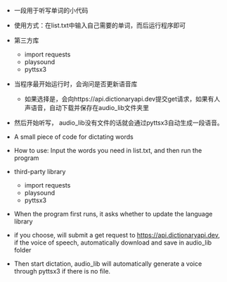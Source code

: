 - 一段用于听写单词的小代码
- 使用方式：在list.txt中输入自己需要的单词，而后运行程序即可
- 第三方库
  - import requests
  - playsound
  - pyttsx3
- 当程序最开始运行时，会询问是否更新语音库
  - 如果选择是，会向https://api.dictionaryapi.dev提交get请求，如果有人声语音，自动下载并保存在audio_lib文件夹里
- 然后开始听写， audio_lib没有文件的话就会通过pyttsx3自动生成一段语音。





- A small piece of code for dictating words
- How to use: Input the words you need in list.txt, and then run the program
- third-party library
  - import requests
  - playsound
  - pyttsx3
- When the program first runs, it asks whether to update the language library
- if you choose, will submit a get request to https://api.dictionaryapi.dev, if the voice of speech, automatically download and save in audio_lib folder
- Then start dictation, audio_lib will automatically generate a voice through pyttsx3 if there is no file.